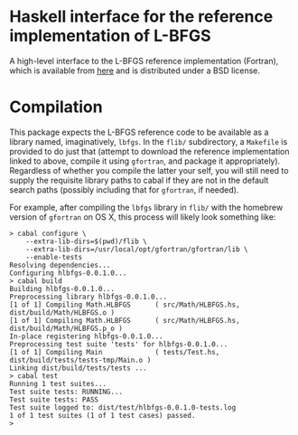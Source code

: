 # Haskell interface for the reference implementation of L-BFGS

A high-level interface to the L-BFGS reference implementation (Fortran), which
is available from [here](http://users.eecs.northwestern.edu/~nocedal/lbfgs.html)
and is distributed under a BSD license.

# Compilation

This package expects the L-BFGS reference code to be available as a library
named, imaginatively, `lbfgs`. In the `flib/` subdirectory, a `Makefile` is
provided to do just that (attempt to download the reference implementation
linked to above, compile it using `gfortran`, and package it appropriately). 
Regardless of whether you compile the latter your self, you will still need to
supply the requisite library paths to cabal if they are not in the default
search paths (possibly including that for `gfortran`, if needed).

For example, after compiling the `lbfgs` library in `flib/` with the homebrew
version of `gfortran` on OS X, this process will likely look something like:

	> cabal configure \
		--extra-lib-dirs=$(pwd)/flib \
		--extra-lib-dirs=/usr/local/opt/gfortran/gfortran/lib \
		--enable-tests
	Resolving dependencies...
	Configuring hlbfgs-0.0.1.0...
	> cabal build
	Building hlbfgs-0.0.1.0...
	Preprocessing library hlbfgs-0.0.1.0...
	[1 of 1] Compiling Math.HLBFGS      ( src/Math/HLBFGS.hs, dist/build/Math/HLBFGS.o )
	[1 of 1] Compiling Math.HLBFGS      ( src/Math/HLBFGS.hs, dist/build/Math/HLBFGS.p_o )
	In-place registering hlbfgs-0.0.1.0...
	Preprocessing test suite 'tests' for hlbfgs-0.0.1.0...
	[1 of 1] Compiling Main             ( tests/Test.hs, dist/build/tests/tests-tmp/Main.o )
	Linking dist/build/tests/tests ...
	> cabal test
	Running 1 test suites...
	Test suite tests: RUNNING...
	Test suite tests: PASS
	Test suite logged to: dist/test/hlbfgs-0.0.1.0-tests.log
	1 of 1 test suites (1 of 1 test cases) passed.
	>
